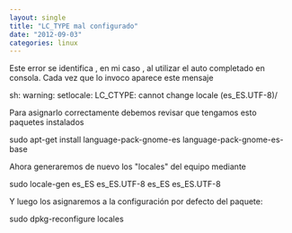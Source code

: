 ```yaml
---
layout: single
title: "LC_TYPE mal configurado"
date: "2012-09-03"
categories: linux
---
```


Este error se identifica , en mi caso , al utilizar el auto completado en consola. Cada vez que lo invoco aparece este mensaje

sh: warning: setlocale: LC\_CTYPE: cannot change locale (es\_ES.UTF-8)/

Para asignarlo correctamente debemos revisar que tengamos esto paquetes instalados

sudo apt-get install language-pack-gnome-es language-pack-gnome-es-base

Ahora generaremos de nuevo los "locales" del equipo mediante

sudo locale-gen es\_ES es\_ES.UTF-8 es\_ES es\_ES.UTF-8

Y luego los asignaremos a la configuración por defecto del paquete:

sudo dpkg-reconfigure locales

